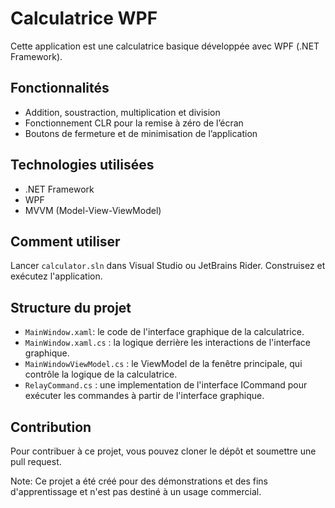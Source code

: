 ﻿# Calculatrice WPF

Cette application est une calculatrice basique développée avec WPF (.NET Framework).

## Fonctionnalités

- Addition, soustraction, multiplication et division
- Fonctionnement CLR pour la remise à zéro de l’écran
- Boutons de fermeture et de minimisation de l’application

## Technologies utilisées

- .NET Framework
- WPF
- MVVM (Model-View-ViewModel)

## Comment utiliser

Lancer `calculator.sln` dans Visual Studio ou JetBrains Rider. Construisez et exécutez l'application.

## Structure du projet

- `MainWindow.xaml`: le code de l'interface graphique de la calculatrice.
- `MainWindow.xaml.cs` : la logique derrière les interactions de l'interface graphique.
- `MainWindowViewModel.cs` : le ViewModel de la fenêtre principale, qui contrôle la logique de la calculatrice.
- `RelayCommand.cs` : une implementation de l'interface ICommand pour exécuter les commandes à partir de l'interface graphique.

## Contribution

Pour contribuer à ce projet, vous pouvez cloner le dépôt et soumettre une pull request.

Note: Ce projet a été créé pour des démonstrations et des fins d'apprentissage et n'est pas destiné à un usage commercial.